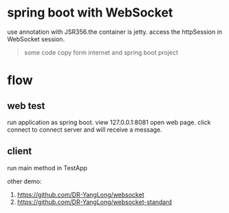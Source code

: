# spring boot with WebSocket
use annotation with JSR356.the container is jetty.
access the httpSession in WebSocket session.

> some code copy form internet and spring boot project


# flow 

## web test
run application as spring boot.
view 127.0.0.1:8081 open web page.
click connect to connect server and will receive a message.

## client 
run main method in TestApp

other demo:    
1. https://github.com/DR-YangLong/websocket
2. https://github.com/DR-YangLong/websocket-standard

